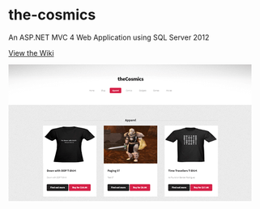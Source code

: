 # the-cosmics
An ASP.NET MVC 4 Web Application using SQL Server 2012

[View the Wiki](https://github.com/kirbycope/the-cosmics/wiki)

![Screenshot](https://raw.githubusercontent.com/kirbycope/the-cosmics/master/the-cosmics.png)

